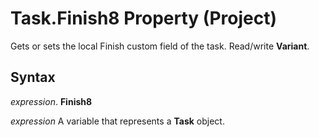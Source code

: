 
# Task.Finish8 Property (Project)

Gets or sets the local Finish custom field of the task. Read/write  **Variant**.


## Syntax

 _expression_. **Finish8**

 _expression_ A variable that represents a **Task** object.

